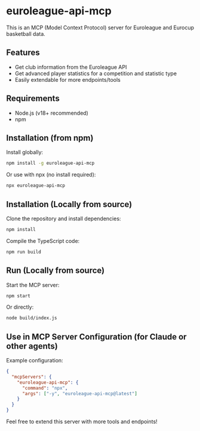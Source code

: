 # euroleague-api-mcp

This is an MCP (Model Context Protocol) server for Euroleague and Eurocup basketball data.

## Features
- Get club information from the Euroleague API
- Get advanced player statistics for a competition and statistic type
- Easily extendable for more endpoints/tools

## Requirements
- Node.js (v18+ recommended)
- npm

## Installation (from npm)
Install globally:
```bash
npm install -g euroleague-api-mcp
```
Or use with npx (no install required):
```bash
npx euroleague-api-mcp
```

## Installation (Locally from source)
Clone the repository and install dependencies:
```bash
npm install
```
Compile the TypeScript code:
```bash
npm run build
```

## Run (Locally from source)
Start the MCP server:
```bash
npm start
```
Or directly:
```bash
node build/index.js
```

## Use in MCP Server Configuration (for Claude or other agents)
Example configuration:
```json
{
  "mcpServers": {
    "euroleague-api-mcp": {
      "command": "npx",
      "args": ["-y", "euroleague-api-mcp@latest"]
    }
  }
}
```

Feel free to extend this server with more tools and endpoints!
